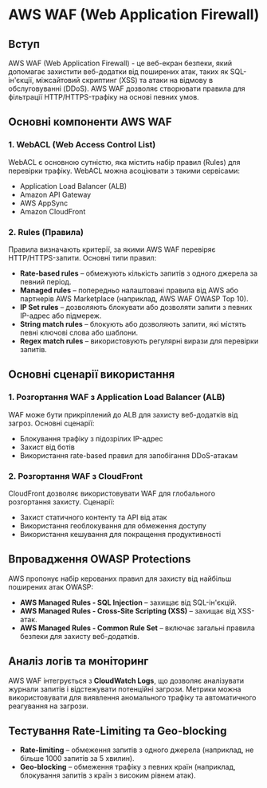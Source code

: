 # AWS WAF (Web Application Firewall)

## Вступ

AWS WAF (Web Application Firewall) - це веб-екран безпеки, який допомагає захистити веб-додатки від поширених атак, таких як SQL-ін'єкції, міжсайтовий скриптинг (XSS) та атаки на відмову в обслуговуванні (DDoS). AWS WAF дозволяє створювати правила для фільтрації HTTP/HTTPS-трафіку на основі певних умов.

## Основні компоненти AWS WAF

### 1. **WebACL (Web Access Control List)**

WebACL є основною сутністю, яка містить набір правил (Rules) для перевірки трафіку. WebACL можна асоціювати з такими сервісами:

- Application Load Balancer (ALB)
- Amazon API Gateway
- AWS AppSync
- Amazon CloudFront

### 2. **Rules (Правила)**

Правила визначають критерії, за якими AWS WAF перевіряє HTTP/HTTPS-запити. Основні типи правил:

- **Rate-based rules** – обмежують кількість запитів з одного джерела за певний період.
- **Managed rules** – попередньо налаштовані правила від AWS або партнерів AWS Marketplace (наприклад, AWS WAF OWASP Top 10).
- **IP Set rules** – дозволяють блокувати або дозволяти запити з певних IP-адрес або підмереж.
- **String match rules** – блокують або дозволяють запити, які містять певні ключові слова або шаблони.
- **Regex match rules** – використовують регулярні вирази для перевірки запитів.

## Основні сценарії використання

### 1. **Розгортання WAF з Application Load Balancer (ALB)**

WAF може бути прикріплений до ALB для захисту веб-додатків від загроз. Основні сценарії:

- Блокування трафіку з підозрілих IP-адрес
- Захист від ботів
- Використання rate-based правил для запобігання DDoS-атакам

### 2. **Розгортання WAF з CloudFront**

CloudFront дозволяє використовувати WAF для глобального розгортання захисту. Сценарії:

- Захист статичного контенту та API від атак
- Використання геоблокування для обмеження доступу
- Використання кешування для покращення продуктивності

## Впровадження OWASP Protections

AWS пропонує набір керованих правил для захисту від найбільш поширених атак OWASP:

- **AWS Managed Rules - SQL Injection** – захищає від SQL-ін'єкцій.
- **AWS Managed Rules - Cross-Site Scripting (XSS)** – захищає від XSS-атак.
- **AWS Managed Rules - Common Rule Set** – включає загальні правила безпеки для захисту веб-додатків.

## Аналіз логів та моніторинг

AWS WAF інтегрується з **CloudWatch Logs**, що дозволяє аналізувати журнали запитів і відстежувати потенційні загрози. Метрики можна використовувати для виявлення аномального трафіку та автоматичного реагування на загрози.

## Тестування Rate-Limiting та Geo-blocking

- **Rate-limiting** – обмеження запитів з одного джерела (наприклад, не більше 1000 запитів за 5 хвилин).
- **Geo-blocking** – обмеження трафіку з певних країн (наприклад, блокування запитів з країн з високим рівнем атак).
